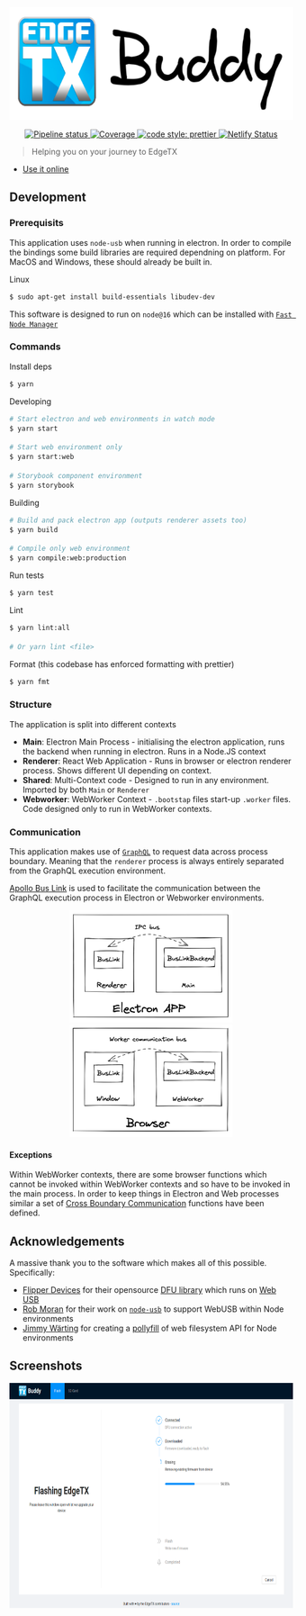 <p align="center">
  <img height="200" src=".github/media/header.png" alt="EdgeTX Buddy logo">

</p>

<p align="center">
  <a href="https://github.com/freshollie/edgetx-buddy/actions">
    <img src="https://github.com/freshollie/fresh-configurator/workflows/pipeline/badge.svg" alt="Pipeline status">
  </a>
  <a href="https://codecov.io/gh/freshollie/edgetx-buddy">
    <img alt="Coverage" src="https://codecov.io/gh/freshollie/edgetx-buddy/branch/main/graph/badge.svg?token=B5ZM49925A">
  </a>
  <a href="https://github.com/prettier/prettier">
    <img alt="code style: prettier" src="https://img.shields.io/badge/code_style-prettier-ff69b4.svg?style=flat-square">
  </a>
  <a href="https://app.netlify.com/sites/edgetx-buddy/deploys" >
    <img alt="Netlify Status" src="https://api.netlify.com/api/v1/badges/ca5e3f4a-673c-47de-9f5c-cbb3f1fd52a2/deploy-status">
  </a>
</p>

> Helping you on your journey to EdgeTX

- [Use it online](https://buddy.edgetx.org/)

## Development

### Prerequisits

This application uses `node-usb` when running in electron. In order to compile the bindings
some build libraries are required dependning on platform. For MacOS and Windows, these should
already be built in.

Linux

```bash
$ sudo apt-get install build-essentials libudev-dev
```

This software is designed to run on `node@16` which can be installed with [`Fast Node Manager`](https://github.com/Schniz/fnm)

### Commands

Install deps

```bash
$ yarn
```

Developing

```bash
# Start electron and web environments in watch mode
$ yarn start

# Start web environment only
$ yarn start:web

# Storybook component environment
$ yarn storybook
```

Building

```bash
# Build and pack electron app (outputs renderer assets too)
$ yarn build

# Compile only web environment
$ yarn compile:web:production
```

Run tests

```bash
$ yarn test
```

Lint

```bash
$ yarn lint:all

# Or yarn lint <file>
```

Format (this codebase has enforced formatting with prettier)

```bash
$ yarn fmt
```

### Structure

The application is split into different contexts

- **Main**: Electron Main Process - initialising the electron application, runs the backend when running in electron. Runs in a Node.JS context
- **Renderer**: React Web Application - Runs in browser or electron renderer process. Shows different UI depending on context.
- **Shared**: Multi-Context code - Designed to run in any environment. Imported by both `Main` or `Renderer`
- **Webworker**: WebWorker Context - `.bootstap` files start-up `.worker` files. Code designed only to run in WebWorker contexts.

### Communication

This application makes use of [`GraphQL`](https://graphql.org/) to request data across process boundary. Meaning that the `renderer` process
is always entirely separated from the GraphQL execution environment.

[Apollo Bus Link](https://github.com/freshollie/apollo-bus-link) is used to facilitate the communication between the GraphQL execution process
in Electron or Webworker environments.

<p align="center">
  <img height="200" src="https://github.com/freshollie/apollo-bus-link/raw/main/.github/media/electron.png" alt="Electron architecture">
  <img height="200" src="https://github.com/freshollie/apollo-bus-link/raw/main/.github/media/webworker.png" alt="Webworker architecture">
</p>

#### Exceptions

Within WebWorker contexts, there are some browser functions which cannot be invoked within WebWorker contexts
and so have to be invoked in the main process. In order to keep things in Electron and Web processes similar
a set of [Cross Boundary Communication](src/webworker/crossboundary) functions have been defined.

## Acknowledgements

A massive thank you to the software which makes all of this possible. Specifically:

- [Flipper Devices](https://flipperzero.one/) for their opensource [DFU library](https://github.com/flipperdevices/webdfu) which runs on [Web USB](https://wicg.github.io/webusb/)
- [Rob Moran](https://github.com/thegecko) for their work on [`node-usb`](https://github.com/node-usb/node-usb) to support WebUSB within Node environments
- [Jimmy Wärting](https://github.com/jimmywarting) for creating a [pollyfill](https://github.com/jimmywarting/native-file-system-adapter) of web filesystem API for Node environments

## Screenshots

<img height="400" src=".github/media/flashing.png" alt="Screenshot of flashing">
